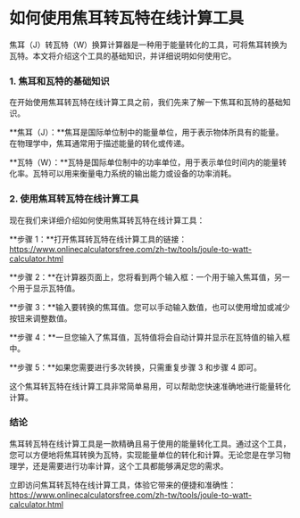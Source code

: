 如何使用焦耳转瓦特在线计算工具
===============

焦耳（J）转瓦特（W）换算计算器是一种用于能量转化的工具，可将焦耳转换为瓦特。本文将介绍这个工具的基础知识，并详细说明如何使用它。

### 1. 焦耳和瓦特的基础知识

在开始使用焦耳转瓦特在线计算工具之前，我们先来了解一下焦耳和瓦特的基础知识。

**焦耳（J）：**焦耳是国际单位制中的能量单位，用于表示物体所具有的能量。在物理学中，焦耳通常用于描述能量的转化或传递。

**瓦特（W）：**瓦特是国际单位制中的功率单位，用于表示单位时间内的能量转化率。瓦特可以用来衡量电力系统的输出能力或设备的功率消耗。

### 2. 使用焦耳转瓦特在线计算工具

现在我们来详细介绍如何使用焦耳转瓦特在线计算工具：

**步骤 1：**打开焦耳转瓦特在线计算工具的链接：<https://www.onlinecalculatorsfree.com/zh-tw/tools/joule-to-watt-calculator.html>

**步骤 2：**在计算器页面上，您将看到两个输入框：一个用于输入焦耳值，另一个用于显示瓦特值。

**步骤 3：**输入要转换的焦耳值。您可以手动输入数值，也可以使用增加或减少按钮来调整数值。

**步骤 4：**一旦您输入了焦耳值，瓦特值将会自动计算并显示在瓦特值的输入框中。

**步骤 5：**如果您需要进行多次转换，只需重复步骤 3 和步骤 4 即可。

这个焦耳转瓦特在线计算工具非常简单易用，可以帮助您快速准确地进行能量转化计算。

### 结论

焦耳转瓦特在线计算工具是一款精确且易于使用的能量转化工具。通过这个工具，您可以方便地将焦耳转换为瓦特，实现能量单位的转化和计算。无论您是在学习物理学，还是需要进行功率计算，这个工具都能够满足您的需求。

立即访问焦耳转瓦特在线计算工具，体验它带来的便捷和准确性：<https://www.onlinecalculatorsfree.com/zh-tw/tools/joule-to-watt-calculator.html>
